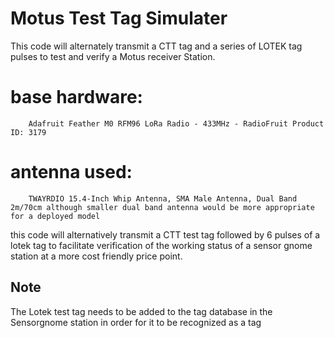 #  Motus Test Tag Simulater
This code will alternately transmit a CTT tag and a series of LOTEK tag pulses to test and verify a Motus receiver Station. 

#  base hardware: 
        Adafruit Feather M0 RFM96 LoRa Radio - 433MHz - RadioFruit Product ID: 3179
#  antenna used: 
        TWAYRDIO 15.4-Inch Whip Antenna, SMA Male Antenna, Dual Band 2m/70cm although smaller dual band antenna would be more appropriate for a deployed model
    
  this code will alternatively transmit a CTT test tag followed by 6 pulses of a lotek tag to facilitate 
  verification of the working status of a sensor gnome station at a more cost friendly price point.

## Note
The Lotek test tag needs to be added to the tag database in the Sensorgnome station in order for it to be recognized as a tag
